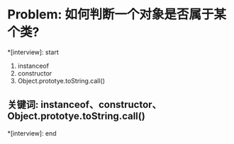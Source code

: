 # Problem: 如何判断一个对象是否属于某个类?

*[interview]: start

1. instanceof
2. constructor
3. Object.prototye.toString.call()

## 关键词: instanceof、constructor、Object.prototye.toString.call()
*[interview]: end
